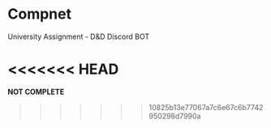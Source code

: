 # Compnet
University Assignment - D&amp;D Discord BOT

<<<<<<< HEAD
=======
**NOT COMPLETE**
>>>>>>> 10825b13e77067a7c6e67c6b7742950298d7990a
